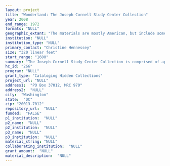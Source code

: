 ```yaml
--- 
layout: project 
title: "Wonderland: The Joseph Cornell Study Center Collection"
year: 2008
end_range: 1972
formats: "NULL"
geographic_extant: "The materials are mostly American, but include some Western European (French, German and Italian) materials."
institution: "NULL"
institution_type: "NULL"
primary_contact: "Christine Hennessey"
size: "320 linear feet"
start_range: "1600"
summary: "The Joseph Cornell Study Center Collection is comprised of approximately 320 linear feet of the artist’s source materials and studio effects, dating from the 17th to the 20th century (bulk dates 1880s-1970). One of America’s most inventive and influential artists, Joseph Cornell (1903-1972) was a premier assemblagist, who elevated box construction to a major art form in the 20th century. An insatiable collector, Cornell acquired thousands of printed and three-dimensional ephemera--searching the libraries, museums, theaters, book shops and antique stalls in New York, and relying on his contacts across the United States and in Europe. With these objects, he created magical relationships by seamlessly combining disparate images. After the artist’s death, the studio contents of his New York home were given to the Smithsonian American Art Museum to form the nucleus of the Joseph Cornell Study Center. This unique special collection contains two- and three-dimensional ephemera numbering in the thousands. Among the formats included are correspondence, photographs, postcards, prints, clippings, theater playbills, sheet music and other’ found objects, such as clay pipes, cordial glasses, corks, and marbles. The collection also includes the artist’s personal library (over 3,000 titles ranging from rare eighteenth century French texts to Little Golden Books from the 1950s), hundreds of record albums, and finished and unfinished examples of Cornell’s collages and constructions."
hc_id: "266"
program: "NULL"
grant_type: "Cataloging Hidden Collections"
project_url: "NULL"
address1:  "PO Box 37012, MRC 970"
address2:  "NULL"
city:  "Washington"
state:  "DC"
zip: "20013-7012"
repository_url:  "NULL"
funded:  "FALSE"
p1_institution:  "NULL"
p2_name:  "NULL"
p2_institution:  "NULL"
p3_name:  "NULL"
p3_institution:  "NULL"
material_string: "NULL"
collaborating_institution:  "NULL"
grant_amount:  "NULL"
material_description:  "NULL"
---
```

